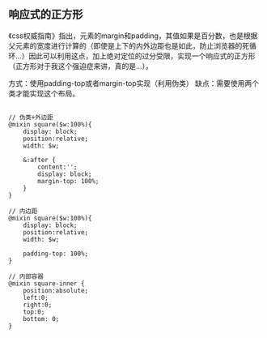 ## 响应式的正方形
《css权威指南》指出，元素的margin和padding，其值如果是百分数，也是根据父元素的宽度进行计算的（即使是上下的内外边距也是如此，防止浏览器的死循环...）因此可以利用这点，加上绝对定位的过分受限，实现一个响应式的正方形（正方形对于我这个强迫症来讲，真的是...）。

方式：使用padding-top或者margin-top实现（利用伪类）
缺点：需要使用两个类才能实现这个布局。

```

// 伪类+外边距
@mixin square($w:100%){
	display: block;
	position:relative;
	width: $w;

	&:after {
		content:'';
		display: block;
		margin-top: 100%;
	}
}

// 内边距
@mixin square($w:100%){
	display: block;
	position:relative;
	width: $w;

	padding-top: 100%;
}

// 内部容器
@mixin square-inner {
	position:absolute;
	left:0;
	right:0;
	top:0;
	bottom: 0;
}
```